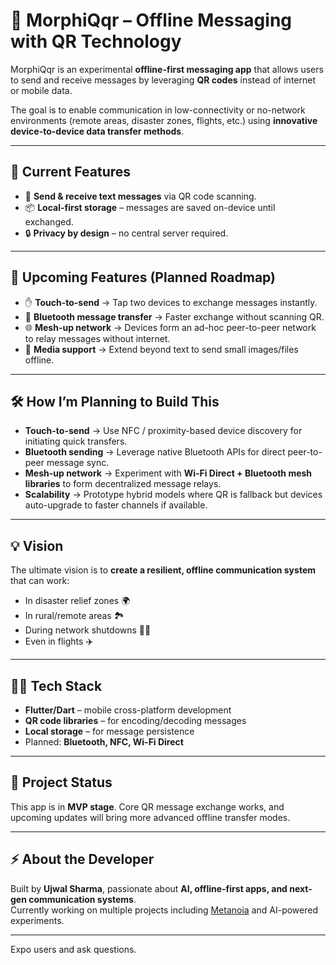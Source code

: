 # 📡 MorphiQqr – Offline Messaging with QR Technology

MorphiQqr is an experimental **offline-first messaging app** that allows users to send and receive messages by leveraging **QR codes** instead of internet or mobile data.  

The goal is to enable communication in low-connectivity or no-network environments (remote areas, disaster zones, flights, etc.) using **innovative device-to-device data transfer methods**.

---

## 🚀 Current Features
- 📱 **Send & receive text messages** via QR code scanning.
- 📦 **Local-first storage** – messages are saved on-device until exchanged.
- 🔒 **Privacy by design** – no central server required.

---

## 🔮 Upcoming Features (Planned Roadmap)
- ✋ **Touch-to-send** → Tap two devices to exchange messages instantly.
- 📡 **Bluetooth message transfer** → Faster exchange without scanning QR.
- 🌐 **Mesh-up network** → Devices form an ad-hoc peer-to-peer network to relay messages without internet.
- 📂 **Media support** → Extend beyond text to send small images/files offline.

---

## 🛠️ How I’m Planning to Build This
- **Touch-to-send** → Use NFC / proximity-based device discovery for initiating quick transfers.
- **Bluetooth sending** → Leverage native Bluetooth APIs for direct peer-to-peer message sync.
- **Mesh-up network** → Experiment with **Wi-Fi Direct + Bluetooth mesh libraries** to form decentralized message relays.
- **Scalability** → Prototype hybrid models where QR is fallback but devices auto-upgrade to faster channels if available.

---

## 💡 Vision
The ultimate vision is to **create a resilient, offline communication system** that can work:
- In disaster relief zones 🌍
- In rural/remote areas 🏞️
- During network shutdowns 🚫📶
- Even in flights ✈️

---

## 🧑‍💻 Tech Stack
- **Flutter/Dart** – mobile cross-platform development
- **QR code libraries** – for encoding/decoding messages
- **Local storage** – for message persistence
- Planned: **Bluetooth, NFC, Wi-Fi Direct**

---

## 📌 Project Status
This app is in **MVP stage**. Core QR message exchange works, and upcoming updates will bring more advanced offline transfer modes.

---

## ⚡ About the Developer
Built by **Ujwal Sharma**, passionate about **AI, offline-first apps, and next-gen communication systems**.  
Currently working on multiple projects including [Metanoia](#) and AI-powered experiments.

---
 Expo users and ask questions.
